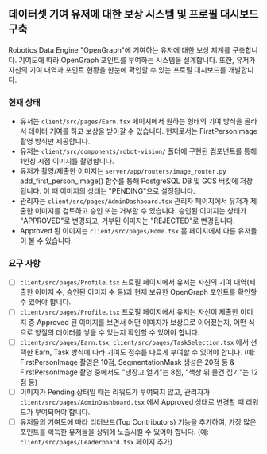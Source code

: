 ## 데이터셋 기여 유저에 대한 보상 시스템 및 프로필 대시보드 구축

Robotics Data Engine "OpenGraph"에 기여하는 유저에 대한 보상 체계를 구축합니다. 
기여도에 따라 OpenGraph 포인트를 부여하는 시스템을 설계합니다. 
또한, 유저가 자신의 기여 내역과 포인트 현황을 한눈에 확인할 수 있는 프로필 대시보드를 개발합니다.

### 현재 상태
- 유저는 `client/src/pages/Earn.tsx` 페이지에서 원하는 형태의 기여 방식을 골라서 데이터 기여를 하고 보상을 받아갈 수 있습니다. 현재로서는 FirstPersonImage 촬영 방식만 제공합니다.
- 유저는 `client/src/components/robot-vision/` 폴더에 구현된 컴포넌트를 통해 1인칭 시점 이미지를 촬영합니다.
- 유저가 촬영/제출한 이미지는 `server/app/routers/image_router.py` add_first_person_image() 함수를 통해 PostgreSQL DB 및 GCS 버킷에 저장됩니다. 이 때 이미지의 상태는 "PENDING"으로 설정됩니다.
- 관리자는 `client/src/pages/AdminDashboard.tsx` 관리자 페이지에서 유저가 제출한 이미지를 검토하고 승인 또는 거부할 수 있습니다. 승인된 이미지는 상태가 "APPROVED"로 변경되고, 거부된 이미지는 "REJECTED"로 변경됩니다.
- Approved 된 이미지는 `client/src/pages/Home.tsx` 홈 페이지에서 다른 유저들이 볼 수 있습니다.

### 요구 사항
- [ ] `client/src/pages/Profile.tsx` 프로필 페이지에서 유저는 자신의 기여 내역(제출한 이미지 수, 승인된 이미지 수 등)과 현재 보유한 OpenGraph 포인트를 확인할 수 있어야 합니다.
- [ ] `client/src/pages/Profile.tsx` 프로필 페이지에서 유저는 자신이 제출한 이미지 중 Approved 된 이미지를 보면서 어떤 이미지가 보상으로 이어졌는지, 어떤 식으로 양질의 데이터를 쌓을 수 있는지 확인할 수 있어야 합니다.
- [ ] `client/src/pages/Earn.tsx`, `client/src/pages/TaskSelection.tsx` 에서 선택한 Earn, Task 방식에 따라 기여도 점수를 다르게 부여할 수 있어야 합니다. (예: FirstPersonImage 촬영은 10점, SegmentationMask 생성은 20점 등 & FirstPersonImage 촬영 중에서도 "냉장고 열기"는 8점, "책상 위 물건 집기"는 12점 등)
- [ ] 이미지가 Pending 상태일 때는 리워드가 부여되지 않고, 관리자가 `client/src/pages/AdminDashboard.tsx` 에서 Approved 상태로 변경할 때 리워드가 부여되어야 합니다.
- [ ] 유저들의 기여도에 따라 리더보드(Top Contributors) 기능을 추가하여, 가장 많은 포인트를 획득한 유저들을 상위에 노출시킬 수 있어야 합니다. (예: `client/src/pages/Leaderboard.tsx` 페이지 추가)